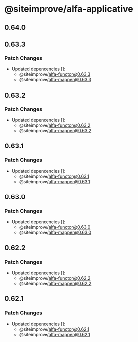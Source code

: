 # @siteimprove/alfa-applicative

## 0.64.0

## 0.63.3

### Patch Changes

- Updated dependencies []:
  - @siteimprove/alfa-functor@0.63.3
  - @siteimprove/alfa-mapper@0.63.3

## 0.63.2

### Patch Changes

- Updated dependencies []:
  - @siteimprove/alfa-functor@0.63.2
  - @siteimprove/alfa-mapper@0.63.2

## 0.63.1

### Patch Changes

- Updated dependencies []:
  - @siteimprove/alfa-functor@0.63.1
  - @siteimprove/alfa-mapper@0.63.1

## 0.63.0

### Patch Changes

- Updated dependencies []:
  - @siteimprove/alfa-functor@0.63.0
  - @siteimprove/alfa-mapper@0.63.0

## 0.62.2

### Patch Changes

- Updated dependencies []:
  - @siteimprove/alfa-functor@0.62.2
  - @siteimprove/alfa-mapper@0.62.2

## 0.62.1

### Patch Changes

- Updated dependencies []:
  - @siteimprove/alfa-functor@0.62.1
  - @siteimprove/alfa-mapper@0.62.1
